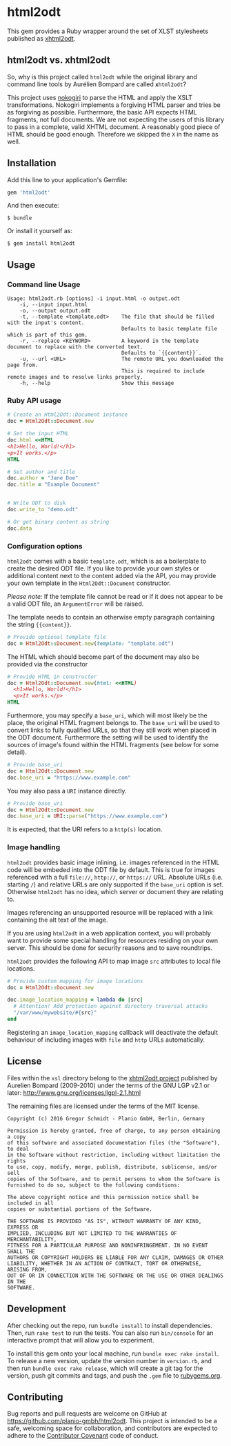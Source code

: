 # html2odt

This gem provides a Ruby wrapper around the set of XLST stylesheets published as
[xhtml2odt](https://github.com/abompard/xhtml2odt).


## html2odt vs. xhtml2odt

So, why is this project called `html2odt` while the original library and command
line tools by Aurélien Bompard are called **`x`**`html2odt`?

This project uses [nokogiri](http://www.nokogiri.org) to parse the HTML and
apply the XSLT transformations. Nokogiri implements a forgiving HTML parser and
tries be as forgiving as possible. Furthermore, the basic API expects HTML
fragments, not full documents. We are not expecting the users of this library to
pass in a complete, valid XHTML document. A reasonably good piece of HTML should
be good enough. Therefore we skipped the `X` in the name as well.


## Installation

Add this line to your application's Gemfile:

```ruby
gem 'html2odt'
```

And then execute:

    $ bundle

Or install it yourself as:

    $ gem install html2odt


## Usage

### Command line Usage


```
Usage: html2odt.rb [options] -i input.html -o output.odt
    -i, --input input.html
    -o, --output output.odt
    -t, --template <template.odt>    The file that should be filled with the input's content.
                                     Defaults to basic template file which is part of this gem.
    -r, --replace <KEYWORD>          A keyword in the template document to replace with the converted text.
                                     Defaults to `{{content}}`.
    -u, --url <URL>                  The remote URL you downloaded the page from.
                                     This is required to include remote images and to resolve links properly.
    -h, --help                       Show this message
```


### Ruby API usage

```ruby
# Create an Html2Odt::Document instance
doc = Html2Odt::Document.new

# Set the input HTML
doc.html <<HTML
<h1>Hello, World!</h1>
<p>It works.</p>
HTML

# Set author and title
doc.author = "Jane Doe"
doc.title = "Example Document"


# Write ODT to disk
doc.write_to "demo.odt"

# Or get binary content as string
doc.data
```

### Configuration options

`html2odt` comes with a basic `template.odt`, which is as a boilerplate to create
the desired ODT file. If you like to provide your own styles or additional
content next to the content added via the API, you may provide your own template
in the `Html2Odt::Document` constructor.

*Please note:* If the template file cannot be read or if it does not appear to
be a valid ODT file, an `ArgumentError` will be raised.

The template needs to contain an otherwise empty paragraph containing the string
`{{content}}`.

```ruby
# Provide optional template file
doc = Html2Odt::Document.new(template: "template.odt")
```




The HTML which should become part of the document may also be provided via the
constructor

```ruby
# Provide HTML in constructor
doc = Html2Odt::Document.new(html: <<HTML)
  <h1>Hello, World!</h1>
  <p>It works.</p>
HTML
```




Furthermore, you may specify a `base_uri`, which will most likely be the place,
the original HTML fragment belongs to. The `base_uri` will be used to convert
links to fully qualified URLs, so that they still work when placed in the ODT
document. Furthermore the setting will be used to identify the sources of
image's found within the HTML fragments (see below for some detail).

```ruby
# Provide base_uri
doc = Html2Odt::Document.new
doc.base_uri = "https://www.example.com"
```

You may also pass a `URI` instance directly.

```ruby
# Provide base_uri
doc = Html2Odt::Document.new
doc.base_uri = URI::parse("https://www.example.com")
```

It is expected, that the URI refers to a `http(s)` location.


### Image handling

`html2odt` provides basic image inlining, i.e. images referenced in the HTML
code will be embeded into the ODT file by default. This is true for images
referenced with a full `file://`, `http://`, or `https://` URL. Absolute URLs
(i.e. starting `/`) and relative URLs are only supported if the `base_uri`
option is set. Otherwise `html2odt` has no idea, which server or document they
are relating to.

Images referencing an unsupported resource will be replaced with a link
containing the alt text of the image.

If you are using `html2odt` in a web application context, you will probably want
to provide some special handling for resources residing on your own server. This
should be done for security reasons and to save roundtrips.

`html2odt` provides the following API to map image `src` attributes to local
file locations.

```ruby
# Provide custom mapping for image locations
doc = Html2Odt::Document.new

doc.image_location_mapping = lambda do |src|
  # Attention! Add protection against directory traversal attacks
  "/var/www/mywebsite/#{src}"
end
```

Registering an `image_location_mapping` callback will deactivate the default
behaviour of including images with `file` and `http` URLs automatically.


## License

Files within the `xsl` directory belong to the [xhtml2odt
project](https://github.com/abompard/xhtml2odt) published by Aurelien Bompard
(2009-2010) under the terms of the GNU LGP v2.1 or later:
http://www.gnu.org/licenses/lgpl-2.1.html

The remaining files are licensed under the terms of the MIT license.

```
Copyright (c) 2016 Gregor Schmidt - Planio GmbH, Berlin, Germany

Permission is hereby granted, free of charge, to any person obtaining a copy
of this software and associated documentation files (the "Software"), to deal
in the Software without restriction, including without limitation the rights
to use, copy, modify, merge, publish, distribute, sublicense, and/or sell
copies of the Software, and to permit persons to whom the Software is
furnished to do so, subject to the following conditions:

The above copyright notice and this permission notice shall be included in all
copies or substantial portions of the Software.

THE SOFTWARE IS PROVIDED "AS IS", WITHOUT WARRANTY OF ANY KIND, EXPRESS OR
IMPLIED, INCLUDING BUT NOT LIMITED TO THE WARRANTIES OF MERCHANTABILITY,
FITNESS FOR A PARTICULAR PURPOSE AND NONINFRINGEMENT. IN NO EVENT SHALL THE
AUTHORS OR COPYRIGHT HOLDERS BE LIABLE FOR ANY CLAIM, DAMAGES OR OTHER
LIABILITY, WHETHER IN AN ACTION OF CONTRACT, TORT OR OTHERWISE, ARISING FROM,
OUT OF OR IN CONNECTION WITH THE SOFTWARE OR THE USE OR OTHER DEALINGS IN THE
SOFTWARE.
```



## Development

After checking out the repo, run `bundle install` to install dependencies. Then,
run `rake test` to run the tests. You can also run `bin/console` for an
interactive prompt that will allow you to experiment.

To install this gem onto your local machine, run `bundle exec rake install`. To
release a new version, update the version number in `version.rb`, and then run
`bundle exec rake release`, which will create a git tag for the version, push
git commits and tags, and push the `.gem` file to
[rubygems.org](https://rubygems.org).

## Contributing

Bug reports and pull requests are welcome on GitHub at
https://github.com/planio-gmbh/html2odt. This project is intended to be a safe,
welcoming space for collaboration, and contributors are expected to adhere to
the [Contributor Covenant](http://contributor-covenant.org) code of conduct.

